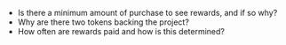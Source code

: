 
* Is there a minimum amount of purchase to see rewards, and if so why?
* Why are there two tokens backing the project?
* How often are rewards paid and how is this determined?